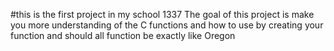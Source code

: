 #this is the first project in my school 1337
The goal of this project is make  you more understanding of the C functions and how to use
by creating your function and should all function be exactly like Oregon

